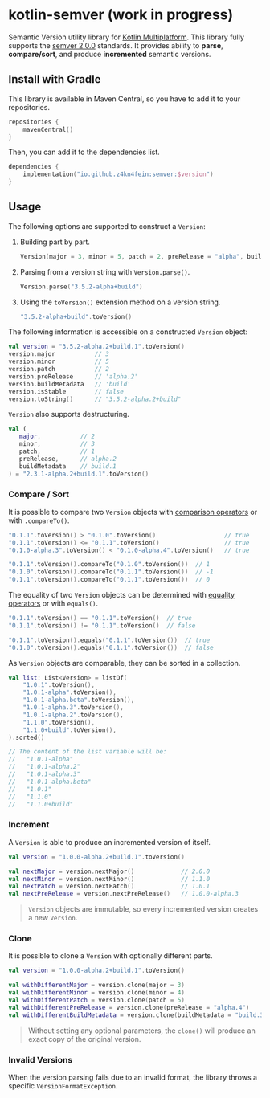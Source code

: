# kotlin-semver (work in progress)

Semantic Version utility library for [Kotlin Multiplatform](https://kotlinlang.org/docs/mpp-intro.html). 
This library fully supports the [semver 2.0.0](https://semver.org/spec/v2.0.0.html) standards. 
It provides ability to **parse**, **compare/sort**, and produce **incremented** semantic versions.

## Install with Gradle
This library is available in Maven Central, so you have to add it to your repositories.
```kotlin
repositories {
    mavenCentral()
}
```
Then, you can add it to the dependencies list.
```kotlin
dependencies {
    implementation("io.github.z4kn4fein:semver:$version")
}
```

## Usage
The following options are supported to construct a `Version`:
1. Building part by part. 
   ```kotlin
   Version(major = 3, minor = 5, patch = 2, preRelease = "alpha", buildMetadata = "build")
   ```
2. Parsing from a version string with `Version.parse()`.
   ```kotlin
   Version.parse("3.5.2-alpha+build")
   ```
3. Using the `toVersion()` extension method on a version string.
   ```kotlin
   "3.5.2-alpha+build".toVersion()
   ```
The following information is accessible on a constructed `Version` object:
```kotlin
val version = "3.5.2-alpha.2+build.1".toVersion()
version.major           // 3
version.minor           // 5
version.patch           // 2
version.preRelease      // 'alpha.2'
version.buildMetadata   // 'build'
version.isStable        // false
version.toString()      // "3.5.2-alpha.2+build"
```
`Version` also supports destructuring.
```kotlin
val (
   major,           // 2
   minor,           // 3
   patch,           // 1
   preRelease,      // alpha.2
   buildMetadata    // build.1
) = "2.3.1-alpha.2+build.1".toVersion()
```

### Compare / Sort
It is possible to compare two `Version` objects with [comparison operators](https://kotlinlang.org/docs/operator-overloading.html#comparison-operators) or with `.compareTo()`.
```kotlin
"0.1.1".toVersion() > "0.1.0".toVersion()                   // true
"0.1.1".toVersion() <= "0.1.1".toVersion()                  // true
"0.1.0-alpha.3".toVersion() < "0.1.0-alpha.4".toVersion()   // true

"0.1.1".toVersion().compareTo("0.1.0".toVersion())  // 1
"0.1.0".toVersion().compareTo("0.1.1".toVersion())  // -1
"0.1.1".toVersion().compareTo("0.1.1".toVersion())  // 0
```
The equality of two `Version` objects can be determined with [equality operators](https://kotlinlang.org/docs/operator-overloading.html#equality-and-inequality-operators) or with `equals()`.
```kotlin
"0.1.1".toVersion() == "0.1.1".toVersion()  // true
"0.1.1".toVersion() != "0.1.1".toVersion()  // false

"0.1.1".toVersion().equals("0.1.1".toVersion())  // true
"0.1.0".toVersion().equals("0.1.1".toVersion())  // false
```
As `Version` objects are comparable, they can be sorted in a collection.
```kotlin
val list: List<Version> = listOf(
    "1.0.1".toVersion(),
    "1.0.1-alpha".toVersion(),
    "1.0.1-alpha.beta".toVersion(),
    "1.0.1-alpha.3".toVersion(),
    "1.0.1-alpha.2".toVersion(),
    "1.1.0".toVersion(),
    "1.1.0+build".toVersion(),
).sorted()

// The content of the list variable will be:
//   "1.0.1-alpha"
//   "1.0.1-alpha.2"
//   "1.0.1-alpha.3"
//   "1.0.1-alpha.beta"
//   "1.0.1"
//   "1.1.0"
//   "1.1.0+build"
```

### Increment
A `Version` is able to produce an incremented version of itself. 
```kotlin
val version = "1.0.0-alpha.2+build.1".toVersion()

val nextMajor = version.nextMajor()             // 2.0.0
val nextMinor = version.nextMinor()             // 1.1.0
val nextPatch = version.nextPatch()             // 1.0.1
val nextPreRelease = version.nextPreRelease()   // 1.0.0-alpha.3
```
> `Version` objects are immutable, so every incremented version creates a new `Version`.

### Clone
It is possible to clone a `Version` with optionally different parts.
```kotlin
val version = "1.0.0-alpha.2+build.1".toVersion()

val withDifferentMajor = version.clone(major = 3)                          // 3.0.0
val withDifferentMinor = version.clone(minor = 4)                          // 1.4.0
val withDifferentPatch = version.clone(patch = 5)                          // 1.0.5
val withDifferentPreRelease = version.clone(preRelease = "alpha.4")        // 1.0.0-alpha.4
val withDifferentBuildMetadata = version.clone(buildMetadata = "build.3")  // 1.0.0-alpha.2+build.3
```
> Without setting any optional parameters, the `clone()` will produce an exact copy of the original version.

### Invalid Versions
When the version parsing fails due to an invalid format, the library throws a specific `VersionFormatException`.